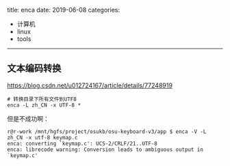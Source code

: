 title: enca
date: 2019-06-08
categories:
- 计算机
- linux
- tools




---

## 文本编码转换

https://blog.csdn.net/u012724167/article/details/77248919

```
# 转换目录下所有文件到UTF8
enca -L zh_CN -x UTF-8 *
```

但是不成功啊：
```
r@r-work /mnt/hgfs/project/osukb/osu-keyboard-v3/app $ enca -V -L zh_CN -x utf-8 keymap.c
enca: converting `keymap.c': UCS-2/CRLF/21..UTF-8
enca: librecode warning: Conversion leads to ambiguous output in `keymap.c'
```